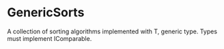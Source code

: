 # GenericSorts
A collection of sorting algorithms implemented with T, generic type. Types must implement IComparable.
